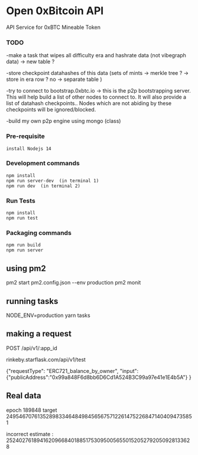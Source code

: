 # Open 0xBitcoin API
 
  API Service for 0xBTC Mineable Token
 

 


### TODO 

 -make a task that wipes all difficulty era and hashrate data (not vibegraph data) -> new table ? 

 
 -store checkpoint datahashes of this data (sets of mints -> merkle tree ?   -> store in era row ?  no ->  separate table ) 

 -try to connect to bootstrap.0xbtc.io -> this is the p2p bootstrapping server.  This will help build a list of other nodes to connect to.  It will also provide a list of datahash checkpoints..  Nodes which are not abiding by these checkpoints will be ignored/blocked.  

 -build my own p2p engine using mongo (class)
 


### Pre-requisite
```
install Nodejs 14

```


### Development commands
```
npm install
npm run server-dev  (in terminal 1)
npm run dev  (in terminal 2)
```


### Run Tests
```
npm install
npm run test  
```



### Packaging commands
```
npm run build
npm run server
```


## using pm2

 pm2 start pm2.config.json --env production 
pm2 monit 



## running tasks 

NODE_ENV=production yarn tasks



## making a request 

POST 
/api/v1/:app_id

rinkeby.starflask.com/api/v1/test

{"requestType": "ERC721_balance_by_owner", "input":{"publicAddress":"0x99a848F6d8bb6D6Cd1A524B3C99a97e41e1E4b5A"}  }
 



 ## Real data 
 epoch 189848
 target 2495467076135289833464849845656757122614752268471404094735851


 incorrect estimate : 
 2524027618941620966840188517530950056550152052792050928133628